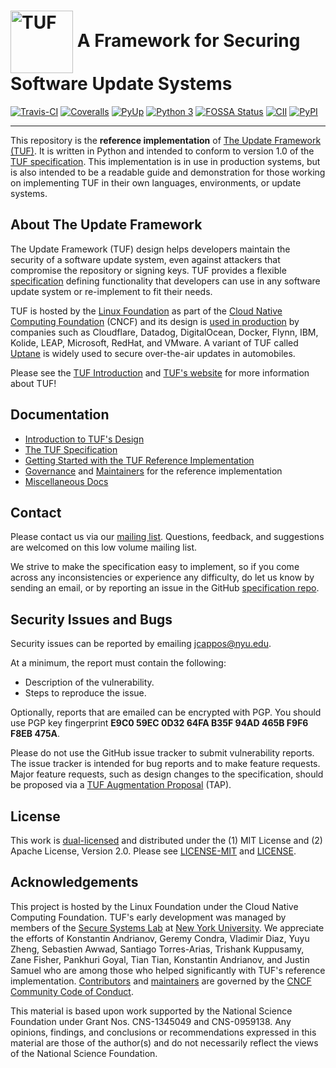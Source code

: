 # <img src="https://cdn.rawgit.com/theupdateframework/artwork/3a649fa6/tuf-logo.svg" height="100" valign="middle" alt="TUF"/> A Framework for Securing Software Update Systems

[![Travis-CI](https://travis-ci.org/theupdateframework/tuf.svg?branch=develop)](https://travis-ci.org/theupdateframework/tuf)
[![Coveralls](https://coveralls.io/repos/theupdateframework/tuf/badge.svg?branch=develop)](https://coveralls.io/r/theupdateframework/tuf?branch=develop)
[![PyUp](https://pyup.io/repos/github/theupdateframework/tuf/shield.svg)](https://pyup.io/repos/github/theupdateframework/tuf/)
[![Python 3](https://pyup.io/repos/github/theupdateframework/tuf/python-3-shield.svg)](https://pyup.io/repos/github/theupdateframework/tuf/)
[![FOSSA Status](https://app.fossa.com/api/projects/custom%2B162%2Fgithub.com%2Ftheupdateframework%2Ftuf.svg?type=shield)](https://app.fossa.com/projects/custom%2B162%2Fgithub.com%2Ftheupdateframework%2Ftuf?ref=badge_shield)
[![CII](https://bestpractices.coreinfrastructure.org/projects/1351/badge)](https://bestpractices.coreinfrastructure.org/projects/1351)
[![PyPI](https://img.shields.io/pypi/v/tuf)](https://pypi.org/project/tuf/)

----------------------------
This repository is the **reference implementation** of
[The Update Framework (TUF)](https://theupdateframework.github.io/).
It is written in Python and intended to conform to version 1.0 of the
[TUF specification](https://github.com/theupdateframework/specification/blob/master/tuf-spec.md).
This implementation is in use in production systems, but is also intended to be
a readable guide and demonstration for those working on implementing TUF in
their own languages, environments, or update systems.


About The Update Framework
--------------------------
The Update Framework (TUF) design helps developers maintain the security of a
software update system, even against attackers that compromise the repository
or signing keys.
TUF provides a flexible
[specification](https://github.com/theupdateframework/specification/blob/master/tuf-spec.md)
defining functionality that developers can use in any software update system or
re-implement to fit their needs.

TUF is hosted by the [Linux Foundation](https://www.linuxfoundation.org/) as
part of the [Cloud Native Computing Foundation](https://www.cncf.io/) (CNCF)
and its design is [used in production](docs/ADOPTERS.md) by companies such as Cloudflare,
Datadog, DigitalOcean, Docker, Flynn, IBM, Kolide, LEAP, Microsoft, RedHat,
and VMware. A variant of TUF called [Uptane](https://uptane.github.io/) is
widely used to secure over-the-air updates in automobiles.

Please see the [TUF Introduction](docs/OVERVIEW.rst) and
[TUF's website](https://theupdateframework.com/) for more information about TUF!


Documentation
-------------
* [Introduction to TUF's Design](docs/OVERVIEW.rst)
* [The TUF Specification](https://github.com/theupdateframework/specification/blob/master/tuf-spec.md)
* [Getting Started with the TUF Reference Implementation](docs/GETTING_STARTED.rst)
* [Governance](docs/GOVERNANCE.md) and [Maintainers](docs/MAINTAINERS.txt)
for the reference implementation
* [Miscellaneous Docs](docs/)


Contact
-------
Please contact us via our [mailing
list](https://groups.google.com/forum/?fromgroups#!forum/theupdateframework).
Questions, feedback, and suggestions are welcomed on this low volume mailing
list.

We strive to make the specification easy to implement, so if you come across
any inconsistencies or experience any difficulty, do let us know by sending an
email, or by reporting an issue in the GitHub [specification
repo](https://github.com/theupdateframework/specification/issues).

Security Issues and Bugs
------------------------

Security issues can be reported by emailing jcappos@nyu.edu.

At a minimum, the report must contain the following:

* Description of the vulnerability.
* Steps to reproduce the issue.

Optionally, reports that are emailed can be encrypted with PGP.  You should use
PGP key fingerprint **E9C0 59EC 0D32 64FA B35F  94AD 465B F9F6 F8EB 475A**.

Please do not use the GitHub issue tracker to submit vulnerability reports.
The issue tracker is intended for bug reports and to make feature requests.
Major feature requests, such as design changes to the specification, should
be proposed via a [TUF Augmentation Proposal](docs/TAP.rst) (TAP).

License
-------

This work is [dual-licensed](https://en.wikipedia.org/wiki/Multi-licensing) and
distributed under the (1) MIT License and (2) Apache License, Version 2.0.
Please see [LICENSE-MIT](LICENSE-MIT) and [LICENSE](LICENSE).


Acknowledgements
----------------

This project is hosted by the Linux Foundation under the Cloud Native Computing
Foundation.  TUF's early development was managed by 
members of the [Secure Systems Lab](https://ssl.engineering.nyu.edu/) at [New
York University](https://engineering.nyu.edu/).  We appreciate the efforts of
Konstantin Andrianov, Geremy Condra, Vladimir Diaz, Yuyu Zheng, Sebastien Awwad,
Santiago Torres-Arias, Trishank Kuppusamy, Zane Fisher, Pankhuri Goyal, Tian Tian,
Konstantin Andrianov, and Justin Samuel who are among those who helped significantly 
with TUF's reference implementation.  [Contributors](https://github.com/theupdateframework/tuf/blob/develop/docs/AUTHORS.txt)
and
[maintainers](https://github.com/theupdateframework/tuf/blob/develop/docs/MAINTAINERS.txt)
are governed by the [CNCF Community Code of
Conduct](https://github.com/cncf/foundation/blob/master/code-of-conduct.md).

This material is based upon work supported by the National Science Foundation
under Grant Nos. CNS-1345049 and CNS-0959138. Any opinions, findings, and
conclusions or recommendations expressed in this material are those of the
author(s) and do not necessarily reflect the views of the National Science
Foundation.
